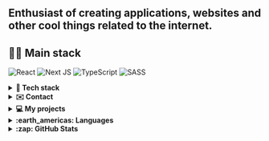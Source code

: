 Enthusiast of creating applications, websites and other cool things related to the internet.
---

## <b>👨‍💻 Main stack</b>

![React](https://img.shields.io/badge/React-20232A?style=for-the-badge&logo=react&logoColor)
![Next JS](https://img.shields.io/badge/Next-black?style=for-the-badge&logo=next.js&logoColor=white)
![TypeScript](https://img.shields.io/badge/typescript-%23007ACC.svg?style=for-the-badge&logo=typescript&logoColor=white)
![SASS](https://img.shields.io/badge/Sass-CC6699?style=for-the-badge&logo=sass&logoColor=white)

<details>
<summary><b>👷 Tech stack</b></summary>

### Languages

  ![TypeScript](https://img.shields.io/badge/typescript-%23007ACC.svg?style=for-the-badge&logo=typescript&logoColor=white)
  ![JavaScript](https://img.shields.io/badge/javascript-%23323330.svg?style=for-the-badge&logo=javascript&logoColor=%23F7DF1E)
  ![HTML5](https://img.shields.io/badge/html5-%23E34F26.svg?style=for-the-badge&logo=html5&logoColor=white)
  ![CSS3](https://img.shields.io/badge/css3-%231572B6.svg?style=for-the-badge&logo=css3&logoColor=white)

### Frameworks/Libraries

  ![React](https://img.shields.io/badge/React-20232A?style=for-the-badge&logo=react&logoColor)
  ![Next JS](https://img.shields.io/badge/Next-black?style=for-the-badge&logo=next.js&logoColor=white)
  ![Jest](https://img.shields.io/badge/-jest-%23C21325?style=for-the-badge&logo=jest&logoColor=white)

### Tools

  ![Git](https://img.shields.io/badge/git-%23F05033.svg?style=for-the-badge&logo=git&logoColor=white)
  ![Yarn](https://img.shields.io/badge/yarn-blue.svg?style=for-the-badge&logo=yarn&logoColor=white)
  ![ESLint](https://img.shields.io/badge/ESLint-4B3263?style=for-the-badge&logo=eslint&logoColor=white)
  ![Visual Studio Code](https://img.shields.io/badge/Visual%20Studio%20Code-0078d7.svg?style=for-the-badge&logo=visual-studio-code&logoColor=white)

### CI/CD

  ![GitHub Actions](https://img.shields.io/badge/github%20actions-%232671E5.svg?style=for-the-badge&logo=githubactions&logoColor=white)
</details>

<details>
  <summary><b>✉️ Contact</b></summary>
  <ul>
  <li>Email: <code>maciejgarncarski@gmail.com</code> </li>
  <li>Discord: <code>Maciej#1842</code></li>
  </ul>
</details>

<details>
<summary><b>💻 My projects</b></summary>

- [🔍 Github Searcher](https://github.com/MaciejGarncarski/github-searcher) - NextJS app, which uses Github's REST API to show users and repositories. Tech stack: Typescript, Next, react-query, tailwind, Jest.

- [👟 Shoe Shop 🛒](https://github.com/MaciejGarncarski/shoe-shop) - Typescript app, created to understand how much React makes life easier. While creating "Shoe Shop" I've learned about immutable code, map, filter, accessibility. Tech stack: own router, typescirpt, sass, html.

- [📖 Book app](https://github.com/MaciejGarncarski/maciejgarncarski.github.io) - React app created for my classmates, so we don't have to carry this damn book :~)! Tech stack: React, Typescript, sass, Cypress.

- [🧑‍💼 Business website 🌍](https://github.com/MaciejGarncarski/Buisness-Website) - Landing page made using React, Styled-Components, framer-motion, typescript.

</details>

<details>
  <summary><b>:earth_americas: Languages</b></summary>
  <ul>
  <li> English - B2</li>
  <li>Polish - Native</li>
  </ul>
</details>

<details>
  <summary><b>:zap: GitHub Stats</b></summary>
    <img align="left" alt="MaciejGarncarski's GitHub Stats" src="https://github-readme-stats.vercel.app/api?username=MaciejGarncarski&show_icons=true&hide_border=false&title_color=24A4FF&icon_color=24A4FF&bg_color=09131B&text_color=ffffff&border_color=0c1a25" />
</details>
